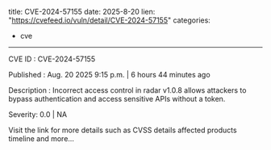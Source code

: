  
title: CVE-2024-57155
date: 2025-8-20
lien: "https://cvefeed.io/vuln/detail/CVE-2024-57155"
categories:
  - cve
---

CVE ID : CVE-2024-57155

Published :  Aug. 20
2025
9:15 p.m. | 6 hours
44 minutes ago

Description : Incorrect access control in radar v1.0.8 allows attackers to bypass authentication and access sensitive APIs without a token.

Severity: 0.0 | NA

Visit the link for more details
such as CVSS details
affected products
timeline
and more...
